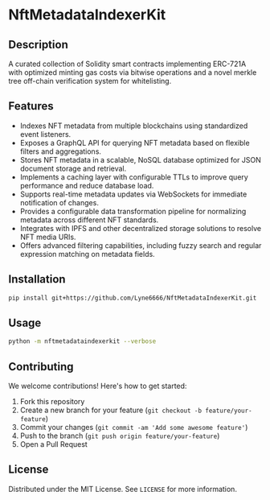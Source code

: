 # NftMetadataIndexerKit

## Description

A curated collection of Solidity smart contracts implementing ERC-721A with optimized minting gas costs via bitwise operations and a novel merkle tree off-chain verification system for whitelisting.

## Features

- Indexes NFT metadata from multiple blockchains using standardized event listeners.
- Exposes a GraphQL API for querying NFT metadata based on flexible filters and aggregations.
- Stores NFT metadata in a scalable, NoSQL database optimized for JSON document storage and retrieval.
- Implements a caching layer with configurable TTLs to improve query performance and reduce database load.
- Supports real-time metadata updates via WebSockets for immediate notification of changes.
- Provides a configurable data transformation pipeline for normalizing metadata across different NFT standards.
- Integrates with IPFS and other decentralized storage solutions to resolve NFT media URIs.
- Offers advanced filtering capabilities, including fuzzy search and regular expression matching on metadata fields.
## Installation

```bash
pip install git+https://github.com/Lyne6666/NftMetadataIndexerKit.git
```

## Usage

```bash
python -m nftmetadataindexerkit --verbose
```

## Contributing

We welcome contributions! Here's how to get started:

1. Fork this repository
2. Create a new branch for your feature (`git checkout -b feature/your-feature`)
3. Commit your changes (`git commit -am 'Add some awesome feature'`)
4. Push to the branch (`git push origin feature/your-feature`)
5. Open a Pull Request

## License

Distributed under the MIT License. See `LICENSE` for more information.
